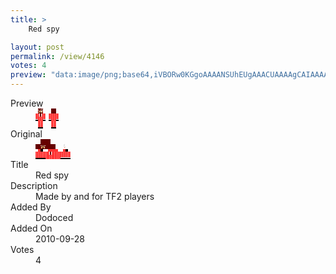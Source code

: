 ```yaml
---
title: >
    Red spy

layout: post
permalink: /view/4146
votes: 4
preview: "data:image/png;base64,iVBORw0KGgoAAAANSUhEUgAAACUAAAAgCAIAAAAaMSbnAAAABnRSTlMA/wD/AP5AXyvrAAABAUlEQVRIie2WQXLDIAxFvzK5kTgT6pEqn0m6UtSFUxfiQMkM8SLjN17YRp8PCGRTxA2/CF1Qk82WlLSI6bCXr5Ty5xGl2YjTONdqIKbgTERhCoBSMjOGT/Sjznpu85u4ntfHNtPiydXUwSNmgzz6ARARAGoBAJKWxQfnN0Jzv0giSYScZzmt9PK3MTF/FDnDHQCY4Q5mqAoRAI2AyP3lFqPftclXJf/vpnf+3sHpN5fd+XOHiDIDuG+WqXz6eh6fPy0KdOtrV8Ygmk0D8gsVtAbViXlVfnj+Im7bhfUYrAWzKHpVTM2r8k/fn6ff6Xf6/VH9D7bK276sPO9rQH70/H4ASG+nUnp7PsAAAAAASUVORK5CYII="
---
```

<dl class="side-by-side">
<dt>Preview</dt>
<dd>
    <img class="preview" src="data:image/png;base64,iVBORw0KGgoAAAANSUhEUgAAACUAAAAgCAIAAAAaMSbnAAAABnRSTlMA/wD/AP5AXyvrAAABAUlEQVRIie2WQXLDIAxFvzK5kTgT6pEqn0m6UtSFUxfiQMkM8SLjN17YRp8PCGRTxA2/CF1Qk82WlLSI6bCXr5Ty5xGl2YjTONdqIKbgTERhCoBSMjOGT/Sjznpu85u4ntfHNtPiydXUwSNmgzz6ARARAGoBAJKWxQfnN0Jzv0giSYScZzmt9PK3MTF/FDnDHQCY4Q5mqAoRAI2AyP3lFqPftclXJf/vpnf+3sHpN5fd+XOHiDIDuG+WqXz6eh6fPy0KdOtrV8Ygmk0D8gsVtAbViXlVfnj+Im7bhfUYrAWzKHpVTM2r8k/fn6ff6Xf6/VH9D7bK276sPO9rQH70/H4ASG+nUnp7PsAAAAAASUVORK5CYII=">
</dd>
<dt>Original</dt>
<dd>
    <img class="preview" src="data:image/png;base64,iVBORw0KGgoAAAANSUhEUgAAAEAAAAAgCAYAAACinX6EAAAAwElEQVR42u2WDQrDIAxGcyfvlDvtTt4pqx0yNzqSYq1b9z74IOmPJK/SKOJIRazH8usCAAAAAAAAAODCAHobnAUo52x/C+Cw5iMALN+sSGq8eI2LlpgdcPUdoM2Xf/fMf8BhIKIANMmLZwGwKk126g74FgCMwdGylKy1PIpsvev9vR5dHwAAAICNBVWfi3qxd63mZVLVKbImG898yqP3AvUBAAAAAMD5ALyGAAAAAAAg2mSnQofBHo8G0FsfABzdAaMOsZoEMgOAAAAAAElFTkSuQmCC">
</dd>
<dt>Title</dt>
<dd>Red spy</dd>
<dt>Description</dt>
<dd>Made by and for TF2 players</dd>
<dt>Added By</dt>
<dd>Dodoced</dd>
<dt>Added On</dt>
<dd>2010-09-28</dd>
<dt>Votes</dt>
<dd>4</dd>
</dl>
